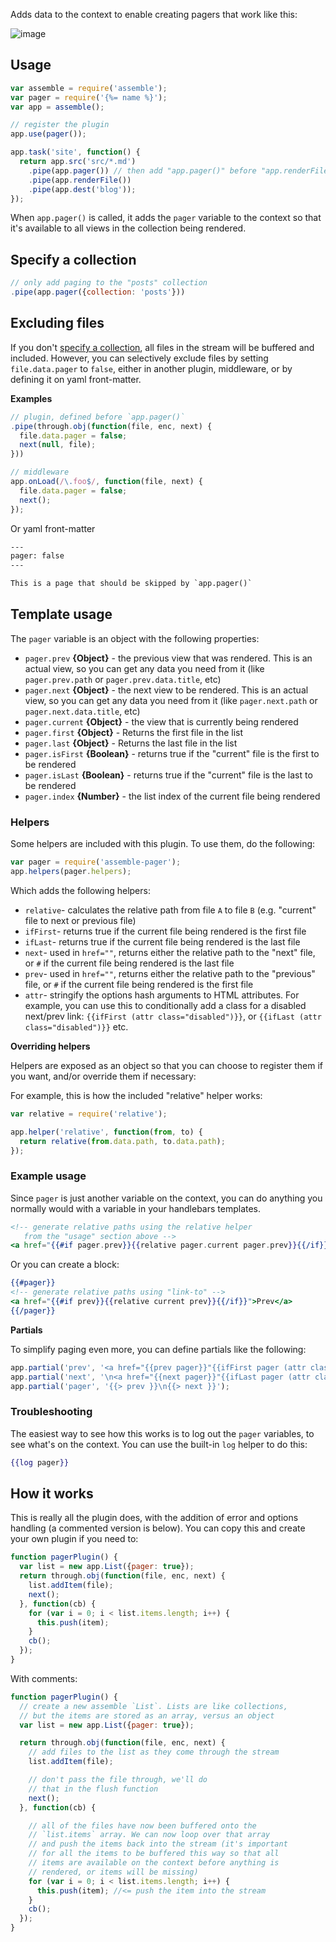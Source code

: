 Adds data to the context to enable creating pagers that work like this:

![image](https://cloud.githubusercontent.com/assets/383994/22801836/730eacdc-eedc-11e6-9dbb-3919875ef9a7.png)


## Usage

```js
var assemble = require('assemble');
var pager = require('{%= name %}');
var app = assemble();

// register the plugin
app.use(pager());

app.task('site', function() {
  return app.src('src/*.md')
    .pipe(app.pager()) // then add "app.pager()" before "app.renderFile()"
    .pipe(app.renderFile())
    .pipe(app.dest('blog'));
});
```


When `app.pager()` is called, it adds the `pager` variable to the context so that it's available to all views in the collection being rendered.


## Specify a collection

```js
// only add paging to the "posts" collection
.pipe(app.pager({collection: 'posts'}))
```


## Excluding files

If you don't [specify a collection](#specify-a-collection), all files in the stream will be buffered and included. However, you can selectively exclude files by setting `file.data.pager` to `false`, either in another plugin, middleware, or by defining it on yaml front-matter.

**Examples**

```js
// plugin, defined before `app.pager()`
.pipe(through.obj(function(file, enc, next) {
  file.data.pager = false;
  next(null, file);
}))

// middleware
app.onLoad(/\.foo$/, function(file, next) {
  file.data.pager = false;
  next();
});
```

Or yaml front-matter

```handlebars
---
pager: false
---

This is a page that should be skipped by `app.pager()`
```


## Template usage

The `pager` variable is an object with the following properties:

- `pager.prev` **{Object}** - the previous view that was rendered. This is an actual view, so you can get any data you need from it (like `pager.prev.path` or `pager.prev.data.title`, etc)
- `pager.next` **{Object}** - the next view to be rendered. This is an actual view, so you can get any data you need from it (like `pager.next.path` or `pager.next.data.title`, etc)
- `pager.current` **{Object}** - the view that is currently being rendered
- `pager.first` **{Object}** - Returns the first file in the list
- `pager.last` **{Object}** - Returns the last file in the list
- `pager.isFirst` **{Boolean}** - returns true if the "current" file is the first to be rendered
- `pager.isLast` **{Boolean}** - returns true if the "current" file is the last to be rendered
- `pager.index` **{Number}** - the list index of the current file being rendered

### Helpers

Some helpers are included with this plugin. To use them, do the following:

```js
var pager = require('assemble-pager');
app.helpers(pager.helpers);
```

Which adds the following helpers:

- `relative`- calculates the relative path from file `A` to file `B` (e.g. "current" file to next or previous file)
- `ifFirst`- returns true if the current file being rendered is the first file
- `ifLast`- returns true if the current file being rendered is the last file
- `next`- used in `href=""`, returns either the relative path to the "next" file, or `#` if the current file being rendered is the last file
- `prev`- used in `href=""`, returns either the relative path to the "previous" file, or `#` if the current file being rendered is the first file
- `attr`- stringify the options hash arguments to HTML attributes. For example, you can use this to conditionally add a class for a disabled next/prev link: `{{ifFirst (attr class="disabled")}}`, or `{{ifLast (attr class="disabled")}}` etc.


**Overriding helpers**

Helpers are exposed as an object so that you can choose to register them if you want, and/or override them if necessary:

For example, this is how the included "relative" helper works:

```js
var relative = require('relative');

app.helper('relative', function(from, to) {
  return relative(from.data.path, to.data.path);
});
```

### Example usage

Since `pager` is just another variable on the context, you can do anything you normally would with a variable in your handlebars templates. 


```handlebars
<!-- generate relative paths using the relative helper
   from the "usage" section above --> 
<a href="{{#if pager.prev}}{{relative pager.current pager.prev}}{{/if}}">Prev</a>
```

Or you can create a block:

```handlebars
{{#pager}}
<!-- generate relative paths using "link-to" --> 
<a href="{{#if prev}}{{relative current prev}}{{/if}}">Prev</a>
{{/pager}}
```

**Partials**

To simplify paging even more, you can define partials like the following:

```js
app.partial('prev', '<a href="{{prev pager}}"{{ifFirst pager (attr class="disabled")}}>Prev</a>');
app.partial('next', '\n<a href="{{next pager}}"{{ifLast pager (attr class="disabled")}}>Next</a>');
app.partial('pager', '{{> prev }}\n{{> next }}');
```

### Troubleshooting

The easiest way to see how this works is to log out the `pager` variables, to see what's on the context. You can use the built-in `log` helper to do this:

```handlebars
{{log pager}}
```

## How it works

This is really all the plugin does, with the addition of error and options handling (a commented version is below). You can copy this and create your own plugin if you need to:

```js
function pagerPlugin() {
  var list = new app.List({pager: true});
  return through.obj(function(file, enc, next) {
    list.addItem(file);
    next();
  }, function(cb) {
    for (var i = 0; i < list.items.length; i++) {
      this.push(item);
    }
    cb();
  });
}
```

With comments:

```js
function pagerPlugin() {
  // create a new assemble `List`. Lists are like collections,
  // but the items are stored as an array, versus an object
  var list = new app.List({pager: true});

  return through.obj(function(file, enc, next) {
    // add files to the list as they come through the stream
    list.addItem(file);

    // don't pass the file through, we'll do 
    // that in the flush function
    next();
  }, function(cb) {

    // all of the files have now been buffered onto the 
    // `list.items` array. We can now loop over that array
    // and push the items back into the stream (it's important
    // for all the items to be buffered this way so that all 
    // items are available on the context before anything is
    // rendered, or items will be missing)
    for (var i = 0; i < list.items.length; i++) {
      this.push(item); //<= push the item into the stream
    }
    cb();
  });
}
```